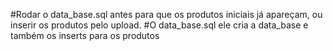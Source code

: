 #Rodar o data_base.sql antes para que os produtos iniciais já apareçam, ou inserir os produtos pelo upload.
#O data_base.sql ele cria a data_base e também os inserts para os produtos
